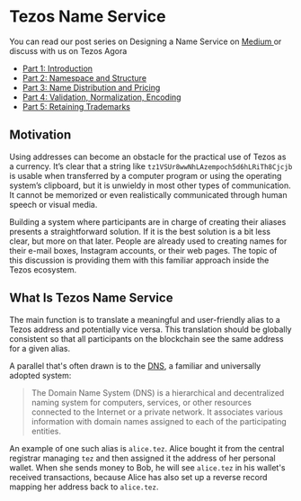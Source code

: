# Tezos Name Service

You can read our post series on Designing a Name Service on [Medium ](https://medium.com/tezos-name-service)or discuss with us on Tezos Agora

* [Part 1: Introduction](https://forum.tezosagora.org/t/designing-a-name-service-part-1-introduction/1874)
* [Part 2: Namespace and Structure](https://forum.tezosagora.org/t/designing-a-name-service-part-2-namespace-and-structure/1901)
* [Part 3: Name Distribution and Pricing](https://forum.tezosagora.org/t/designing-a-name-service-part-3-name-distribution-and-pricing/1914)
* [Part 4: Validation, Normalization, Encoding](https://forum.tezosagora.org/t/designing-a-name-service-part-4-validation-normalization-encoding/1915)
* [Part 5: Retaining Trademarks](https://forum.tezosagora.org/t/designing-a-name-service-part-5-retaining-trademarks/1931)

## Motivation

Using addresses can become an obstacle for the practical use of Tezos as a currency. It’s clear that a string like `tz1VSUr8wwNhLAzempoch5d6hLRiTh8Cjcjb` is usable when transferred by a computer program or using the operating system’s clipboard, but it is unwieldy in most other types of communication. It cannot be memorized or even realistically communicated through human speech or visual media.

Building a system where participants are in charge of creating their aliases presents a straightforward solution. If it is the best solution is a bit less clear, but more on that later. People are already used to creating names for their e-mail boxes, Instagram accounts, or their web pages. The topic of this discussion is providing them with this familiar approach inside the Tezos ecosystem.

## What Is Tezos Name Service

The main function is to translate a meaningful and user-friendly alias to a Tezos address and potentially vice versa. This translation should be globally consistent so that all participants on the blockchain see the same address for a given alias.

A parallel that's often drawn is to the [DNS](https://en.wikipedia.org/wiki/Domain_Name_System), a familiar and universally adopted system:

> The Domain Name System \(DNS\) is a hierarchical and decentralized naming system for computers, services, or other resources connected to the Internet or a private network. It associates various information with domain names assigned to each of the participating entities.

An example of one such alias is `alice.tez`. Alice bought it from the central registrar managing `tez` and then assigned it the address of her personal wallet. When she sends money to Bob, he will see `alice.tez` in his wallet's received transactions, because Alice has also set up a reverse record mapping her address back to `alice.tez`.

